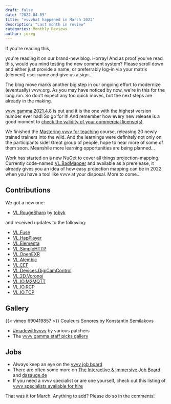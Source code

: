 ```yaml
---
draft: false
date: "2022-04-05"
title: "vvvvhat happened in March 2022"
description: "Last month in review"
categories: Monthly Reviews
author: joreg
---
```


If you're reading this,

you're reading it on our brand-new blog. Horray! And as proof you've read this, would you mind testing the new comment system? Please scroll down and either just provide a name, or preferrably log-in via your matrix (element) user name and give us a sign...

The blog move marks another big step in our ongoing effort to modernize (eventually) vvvv.org. As you may have noticed by now, we're in this for the long run. So don't expect any too quick moves, but the next steps are already in the making.

[vvvv gamma 2021.4.8](https://thegraybook.vvvv.org/changelog/2021.4.html) is out and it is the one with the highest version number ever had! So go for it! And remember how every new release is a good moment to [check the validity of your commercial license(s)](https://store.vvvv.org/orders).

We finished the [Mastering vvvv for teaching](https://thenodeinstitute.org/mastering-vvvv-for-teaching/) course, releasing 20 newly trained trainers into the wild. And the learnings were definitely not only on the participants side! Great group of people, hope to hear more of some of them soon. Meanshile more learning opportunities are being planned...

Work has started on a new NuGet to cover all things projection-mapping. Currently code-named [VL.BadMapper](https://www.nuget.org/packages/VL.BadMapper) and available as a prerelease, it already gives you an idea of how easy projection mapping can be in 2022 when you have a tool like vvvv at your disposal. More to come...

## Contributions
We got a new one:
* [VL.RougeSharp](https://vvvv.org/contribution/vl.roguesharp) by [tobyk](https://vvvv.org/users/tobyk)

and received updates to the following:
* [VL.Fuse](https://www.nuget.org/packages/VL.Fuse)
* [VL.HapPlayer](https://www.nuget.org/packages/VL.HapPlayer)
* [VL.Elementa](https://www.nuget.org/packages/VL.Elementa)
* [VL.SimpleHTTP](https://www.nuget.org/packages/VL.SimpleHTTP)
* [VL.OpenEXR](https://www.nuget.org/packages/VL.OpenEXR)
* [VL.Alembic](https://www.nuget.org/packages/VL.Alembic)
* [VL.CEF](https://www.nuget.org/packages/VL.CEF)
* [VL.Devices.DigiCamControl](https://www.nuget.org/packages/VL.Devices.DigiCamControl)
* [VL.2D.Voronoi](https://www.nuget.org/packages/VL.2D.Voronoi)
* [VL.IO.M2MQTT](https://www.nuget.org/packages/VL.IO.M2MQTT)
* [VL.IO.RCP](https://www.nuget.org/packages/VL.IO.RCP)
* [VL.IO.TCP](https://www.nuget.org/packages/VL.IO.TCP)

## Gallery
{{< vimeo 690419857 >}}
Couleurs Sonores by Konstantin Semilakovs

* [#madewithvvvv](https://www.picuki.com/tag/madewithvvvv) by various patchers
* The [vvvv gamma staff picks gallery](https://visualprogramming.net/#Showcase)

## Jobs

- Always keep an eye on the [vvvv job board](https://discourse.vvvv.org/c/jobs)
- There are often some more on [The Interactive & Immersive Job Board](https://jobs.interactiveimmersive.io/jobs-2/?s=vvvv&post_type=job_listing&orderby=date) and [dasauge.de](https://dasauge.de/sta/Vvvv/)
- If you need a vvvv specialist or are one yourself, check out this listing of [vvvv specialists available for hire](https://vvvv.org/documentation/vvvv-specialists-available-for-hire)

That was it for March. Anything to add? Please do so in the comments!
